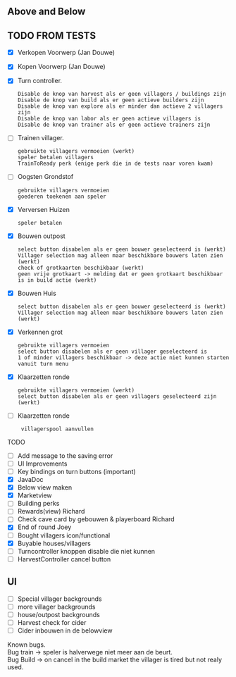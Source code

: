 ## Above and Below  

## TODO FROM TESTS
 - [x] Verkopen Voorwerp (Jan Douwe)
 - [x] Kopen Voorwerp (Jan Douwe)
 

 - [x] Turn controller.  

       Disable de knop van harvest als er geen villagers / buildings zijn
       Disable de knop van build als er geen actieve builders zijn
       Disable de knop van explore als er minder dan actieve 2 villagers zijn
       Disable de knop van labor als er geen actieve villagers is
       Disable de knop van trainer als er geen actieve trainers zijn    

 
 - [ ] Trainen villager.
 
       gebruikte villagers vermoeien (werkt)
       speler betalen villagers
       TrainToReady perk (enige perk die in de tests naar voren kwam)
 - [ ] Oogsten Grondstof
 
       gebruikte villagers vermoeien 
       goederen toekenen aan speler
 - [x] Verversen Huizen
 
       speler betalen
 - [x] Bouwen outpost
 
       select button disabelen als er geen bouwer geselecteerd is (werkt)
       Villager selection mag alleen maar beschikbare bouwers laten zien (werkt)
       check of grotkaarten beschikbaar (werkt)
       geen vrije grotkaart -> melding dat er geen grotkaart beschikbaar is in build actie (werkt)
 - [x] Bouwen Huis
 
       select button disabelen als er geen bouwer geselecteerd is (werkt)
       Villager selection mag alleen maar beschikbare bouwers laten zien (werkt)
       
 - [x] Verkennen grot
 
       gebruikte villagers vermoeien
       select button disabelen als er geen villager geselecteerd is
       1 of minder villagers beschikbaar -> deze actie niet kunnen starten vanuit turn menu
 - [x] Klaarzetten ronde
 
       gebruikte villagers vermoeien (werkt)
       select button disabelen als er geen villagers geselecteerd zijn (werkt)
 - [ ] Klaarzetten ronde

        villagerspool aanvullen

TODO
 - [ ] Add message to the saving error
 - [ ] UI Improvements
 - [ ] Key bindings on turn buttons (important)
 - [x] JavaDoc
 - [x] Below view maken
 - [x] Marketview
 - [ ] Building perks
 - [ ] Rewards(view) Richard
 - [ ] Check cave card by gebouwen & playerboard Richard
 - [x] End of round Joey
 - [ ] Bought villagers icon/functional
 - [x] Buyable houses/villagers
 - [ ] Turncontroller knoppen disable die niet kunnen
 - [ ] HarvestController cancel button

## UI
 - [ ] Special villager backgrounds
 - [ ] more villager backgrounds
 - [ ] house/outpost backgrounds
 - [ ] Harvest check for cider
 - [ ] Cider inbouwen in de belowview

Known bugs.   
Bug train -> speler is halverwege niet meer aan de beurt.  
Bug Build -> on cancel in the build market the villager is tired but not realy used.

